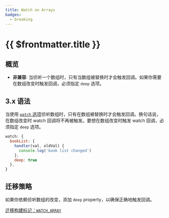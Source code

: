 ```yaml
---
title: Watch on Arrays
badges:
  - breaking
---
```


# {{ $frontmatter.title }} <MigrationBadges :badges="$frontmatter.badges" />

## 概览

- **非兼容**: 当侦听一个数组时，只有当数组被替换时才会触发回调。如果你需要在数组改变时触发回调，必须指定 `deep` 选项。
## 3.x 语法

当使用 [`watch` 选项](/api/options-data.html#watch)侦听数组时，只有在数组被替换时才会触发回调。换句话说，在数组改变时 watch 回调将不再被触发。要想在数组改变时触发 watch 回调，必须指定 `deep` 选项。

```js
watch: {
  bookList: {
    handler(val, oldVal) {
      console.log('book list changed')
    },
    deep: true
  },
}
```

## 迁移策略

如果你依赖侦听数组的改变，添加 `deep` property，以确保正确地触发回调。

[迁移构建标记：`WATCH_ARRAY`](migration-build.html#compat-configuration)
